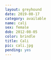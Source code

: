 ```yaml
---
layout: greyhound
date: 2019-08-17
category: available
name: cali
sex: female
dob: 2012-08-05
color: brindle
title: Cali
pic: cali.jpg
pending: yes
---
```


